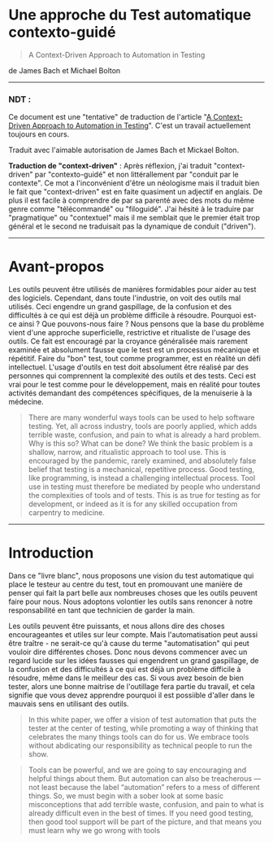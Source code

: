 # Une approche du Test automatique contexto-guidé

> A Context-Driven Approach to Automation in Testing

de James Bach et Michael Bolton

-------------------
### NDT : 
  Ce document est une "tentative" de traduction de l'article "[A Context-Driven Approach to Automation in Testing](http://www.satisfice.com/articles/cdt-automation.pdf)".
  C'est un travail actuellement toujours en cours.
  
  Traduit avec l'aimable autorisation de James Bach et Mickael Bolton.
  
**Traduction de "context-driven"** :
Après réflexion, j'ai traduit "context-driven" par "contexto-guidé" et non littérallement par "conduit par le contexte".
Ce mot a l'inconvénient d'être un néologisme mais il traduit bien le fait que "context-driven" est en faite quasiment un adjectif en anglais. De plus il est facile à comprendre de par sa parenté avec des mots du même genre comme "télécommandé" ou "filoguidé".
J'ai hésité à le traduire par "pragmatique" ou "contextuel" mais il me semblait que le premier était trop général et le second ne traduisait pas la dynamique de conduit ("driven").

-------------------

# Avant-propos

Les outils peuvent être utilisés de manières formidables pour aider au test des logiciels. Cependant, dans toute l'industrie, on voit  des outils mal utilisés. Ceci engendre un grand gaspillage, de la confusion et des difficultés à ce qui est déjà un problème difficile à résoudre. Pourquoi est-ce ainsi ? Que pouvons-nous faire ? Nous pensons que la base du problème vient d'une approche superficielle, restrictive et ritualiste de l'usage des outils. Ce fait est encouragé par la croyance généralisée mais rarement examinée et absolument fausse que le test est un processus mécanique et répétitif. Faire du "bon" test, tout comme programmer, est en réalité un défi intellectuel. L'usage d'outils en test doit absolument être réalisé par des personnes qui comprennent la complexité des outils et des tests. Ceci est vrai pour le test comme pour le développement, mais en réalité pour toutes activités demandant des compétences spécifiques, de la menuiserie à la médecine.

> There are many wonderful ways tools can be used to help software testing. Yet, all across
industry, tools are poorly applied, which adds terrible waste, confusion, and pain to what is
already a hard problem. Why is this so? What can be done? We think the basic problem is a
shallow, narrow, and ritualistic approach to tool use. This is encouraged by the pandemic,
rarely examined, and absolutely false belief that testing is a mechanical, repetitive process.
Good testing, like programming, is instead a challenging intellectual process. Tool use in
testing must therefore be mediated by people who understand the complexities of tools and
of tests. This is as true for testing as for development, or indeed as it is for any skilled
occupation from carpentry to medicine.

------------------------------

# Introduction

Dans ce "livre blanc", nous proposons une vision du test automatique qui place le testeur au centre du test, tout en promouvant une manière de penser qui fait la part belle aux nombreuses choses que les outils peuvent faire pour nous. Nous adoptons volontier les outils sans renoncer à notre responsabilité en tant que technicien de garder la main. 

Les outils peuvent être puissants, et nous allons dire des choses encourageantes et utiles sur leur compte. Mais l'automatisation peut aussi être traître - ne serait-ce qu'à cause du terme "automatisation" qui peut vouloir dire différentes choses. Donc nous devons commencer avec un regard lucide sur les idées fausses qui engendrent un grand gaspillage, de la confusion et des difficultés à ce qui est déjà un problème difficile à résoudre, même dans le meilleur des cas. Si vous avez besoin de bien tester, alors une bonne maitrise de l'outillage fera partie du travail, et cela signifie que vous devez apprendre pourquoi il est possiible d'aller dans le mauvais sens en utilisant des outils.

> In this white paper, we offer a vision of test automation that puts the tester at the center of testing,
while promoting a way of thinking that celebrates the many things tools can do for us. We
embrace tools without abdicating our responsibility as technical people to run the show.

> Tools can be powerful, and we are going to say encouraging and helpful things about them. But
automation can also be treacherous — not least because the label “automation” refers to a mess of
different things. So, we must begin with a sober look at some basic misconceptions that add
terrible waste, confusion, and pain to what is already difficult even in the best of times. If you need
good testing, then good tool support will be part of the picture, and that means you must learn
why we go wrong with tools
